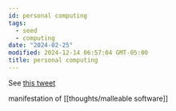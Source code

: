 ```yaml
---
id: personal computing
tags:
  - seed
  - computing
date: "2024-02-25"
modified: 2024-12-14 06:57:04 GMT-05:00
title: personal computing
---
```


See [this tweet](https://twitter.com/joekndy/status/1761616198482219368)

manifestation of [[thoughts/malleable software]]
